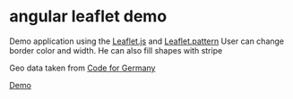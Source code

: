 angular leaflet demo
========================

Demo application using the [Leaflet.js](http://leafletjs.com) and [Leaflet.pattern](https://github.com/teastman/Leaflet.pattern)
User can change border color and width. He can also fill shapes with stripe

Geo data taken from [Code for Germany](https://github.com/codeforgermany)

[Demo](https://keremyazar.github.io/LeafletDemo/)

